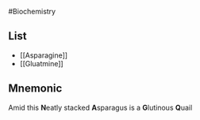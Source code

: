 #Biochemistry
## List
* [[Asparagine]]
* [[Gluatmine]]
## Mnemonic
Amid this **N**eatly stacked **A**sparagus
is a **G**lutinous **Q**uail